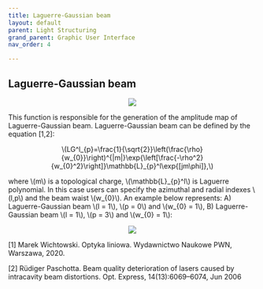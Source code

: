 ```yaml
---
title: Laguerre-Gaussian beam
layout: default
parent: Light Structuring
grand_parent: Graphic User Interface
nav_order: 4

---
```

## [](#header-2)Laguerre-Gaussian beam
<script id="MathJax-script" async src="https://cdn.jsdelivr.net/npm/mathjax@3/es5/tex-mml-chtml.js"></script>
<p align="center">
  <img src="/BCAA_tutorial/assets/images/Laguerre_Gaussian_box.png">
</p>
This function is responsible for the generation of the amplitude map of Laguerre-Gaussian beam. Laguerre-Gaussian beam can be defined by the equation [1,2]: 
<p align="center">
\(LG^l_{p}=\frac{1}{\sqrt{2}}\left(\frac{\rho}{w_{0}}\right)^{|m|}\exp{\left[\frac{-\rho^2}{w_{0}^2}\right]}\mathbb{L}_{p}^l\exp{[jm\phi]},\)
<p>
where \(m\) is a topological charge, \(\mathbb{L}_{p}^l\) is Laguerre polynomial. In this case users can specify the azimuthal and radial indexes \(l,p\) and the beam waist \(w_{0}\). An example below represents: A) Laguerre-Gaussian beam \(l = 1\), \(p = 0\) and \(w_{0} = 1\), B) Laguerre-Gaussian beam \(l = 1\), \(p = 3\) and \(w_{0} = 1\):
<p align="center">
  <img src="/BCAA_tutorial/assets/images/Laguerre_Gaussian.png">
</p>


[1] Marek Wichtowski. Optyka liniowa. Wydawnictwo Naukowe PWN, Warszawa, 2020.
<p>
</p>

[2] Rüdiger Paschotta. Beam quality deterioration of lasers caused by intracavity beam distortions. Opt. Express, 14(13):6069–6074, Jun 2006
